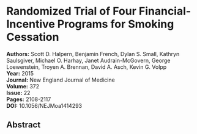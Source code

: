 # Randomized Trial of Four Financial-Incentive Programs for Smoking Cessation

**Authors:** Scott D. Halpern, Benjamin French, Dylan S. Small, Kathryn Saulsgiver, Michael O. Harhay, Janet Audrain-McGovern, George Loewenstein, Troyen A. Brennan, David A. Asch, Kevin G. Volpp  
**Year:** 2015  
**Journal:** New England Journal of Medicine  
**Volume:** 372  
**Issue:** 22  
**Pages:** 2108-2117  
**DOI:** 10.1056/NEJMoa1414293  

## Abstract


